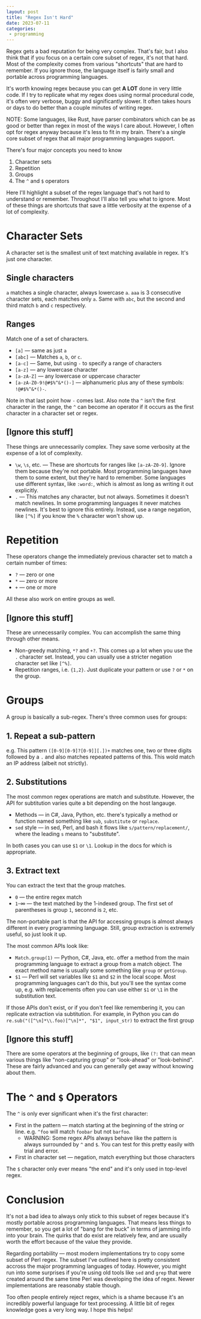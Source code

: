 ```yaml
---
layout: post
title: "Regex Isn't Hard"
date: 2023-07-11
categories:
 - programming
---
```


Regex gets a bad reputation for being very complex. That's fair, but I also think that if you focus on a certain core
subset of regex, it's not that hard. Most of the complexity comes from various "shortcuts" that are hard to remember.
If you ignore those, the language itself is fairly small and portable across programming languages.

It's worth knowing regex because you can get **A LOT** done in very little code. If I try to replicate what my regex does
using normal procedural code, it's often very verbose, buggy and significantly slower. It often takes hours or days to
do better than a couple minutes of writing regex.

NOTE: Some languages, like Rust, have parser combinators which can be as good or better than regex in most of the ways I 
care about. However, I often opt for regex anyway because it's less to fit in my brain. There's a single core subset of
regex that all major programming languages support.

There's four major concepts you need to know

1. Character sets
2. Repetition
3. Groups
4. The `^` and `$` operators

Here I'll highlight a subset of the regex language that's not hard to understand or remember. Throughout I'll also tell you what to
ignore. Most of these things are shortcuts that save a little verbosity at the expense of a lot of complexity.

# Character Sets
A character set is the smallest unit of text matching available in regex. It's just one character.

## Single characters
`a` matches a single character, always lowercase `a`. `aaa` is 3 consecutive character sets, each matches only `a`. Same 
with `abc`, but the second and third match `b` and `c` respectively.

## Ranges
Match one of a set of characters.
* `[a]` — same as just `a`
* `[abc]` — Matches `a`, `b`, or `c`.
* `[a-c]` — Same, but using `-` to specify a range of characters
* `[a-z]` — any lowercase character
* `[a-zA-Z]` — any lowercase or uppercase character
* `[a-zA-Z0-9!@#$%^&*()-]` — alphanumeric plus any of these symbols: `!@#$%^&*()-`. 

Note in that last point how `-` comes last. Also note tha `^` isn't the first character in the range, the `^` can become an 
operator if it occurs as the first character in a character set or regex.

## [Ignore this stuff]
These things are unnecessarily complex. They save some verbosity at the expense of a lot of complexity.

* `\w`, `\s`, etc. — These are shortcuts for ranges like `[a-zA-Z0-9]`. Ignore them because they're not portable. Most
    programming languages have them to some extent, but they're hard to remember. Some languages use different syntax, like
    `:word:`, which is almost as long as writing it out explicitly.
* `.` — This matches any character, but not always. Sometimes it doesn't match newlines. In some programming languages
    it never matches newlines. It's best to ignore this entirely. Instead, use a range negation, like `[^%]` if you know
    the `%` character won't show up.


# Repetition
These operators change the immediately previous character set to match a certain number of times:

* `?` — zero or one
* `*` — zero or more
* `+` — one or more

All these also work on entire groups as well.

## [Ignore this stuff]
These are unnecessarily complex. You can accomplish the same thing through other means.

* Non-greedy matching, `*?` and `+?`. This comes up a lot when you use the `.` character set. Instead, you can usually use a stricter negation
    character set like `[^%]`.
* Repetition ranges, i.e. `{1,2}`. Just duplicate your pattern or use `?` or `*` on the group.


# Groups
A group is basically a sub-regex. There's three common uses for groups:

## 1. Repeat a sub-pattern
e.g. This pattern `([0-9][0-9]?[0-9]][.])+` matches one, two or three digits followed by a `.` and also matches 
repeated patterns of this. This wold match an IP address (albeit not strictly).

## 2. Substitutions
The most common regex operations are match and substitute. However, the API for subtitution varies quite a bit 
depending on the host langauge.

* Methods — in C#, Java, Python, etc. there's typically a method or function named something like `sub`, `substitute` or `replace`.
* `sed` style — in sed, Perl, and bash it flows like `s/pattern/replacement/`, where the leading `s` means to "substitute".

In both cases you can use `$1` or `\1`. Lookup in the docs for which is appropriate.

## 3. Extract text
You can extract the text that the group matches.

* `0` — the entire regex match
* `1`-∞ — the text matched by the 1-indexed group. The first set of parentheses is group `1`, seconnd is `2`, etc.

The non-portable part is that the API for accessing groups is almost always different in every programming language. Still,
group extraction is extremely useful, so just look it up.

The most common APIs look like:

* `Match.group(1)` — Python, C#, Java, etc. offer a method from the main programming language to extract a group from a match object. The
    exact method name is usually some something like `group` or `getGroup`.
* `$1` — Perl will set variables like `$1` and `$2` in the local scope. Most programming languages can't do this, but you'll see the
    syntax come up, e.g. with replacements often you can use either `$1` or `\1` in the substitution text.

If those APIs don't exist, or if you don't feel like remembering it, you can replicate extraction via subtitution. For example,
in Python you can do `re.sub("([^\n]*\\.foo)[^\n]*", "$1", input_str)` to extract the first group

## [Ignore this stuff]
There are some operators at the beginning of groups, like `(?:` that can mean various things like "non-capturing group" or
"look-ahead" or "look-behind". These are fairly advanced and you can generally get away without knowing about them.


# The `^` and `$` Operators
The `^` is only ever significant when it's the first character:

* First in the pattern — match starting at the beginning of the string or line. e.g. `^foo` will match `foobar` but not `barfoo`.
    * WARNING: Some regex APIs always behave like the pattern is always surrounded by `^` and `$`. You can test for this pretty easily with trial and error.
* First in character set — negation, match everything but those characters

The `$` character only ever means "the end" and it's only used in top-level regex.


# Conclusion
It's not a bad idea to always only stick to this subset of regex because it's mostly portable across programming languages.
That means less things to remember, so you get a lot of "bang for the buck" in terms of jamming info into your brain.
The quirks that do exist are relatively few, and are usually worth the effort because of the value they provide.

Regarding portability — most modern implementations try to copy some subset of Perl regex. The subset I've outlined here is
pretty consistent accross the major programming languages of today. However, you might run into some surprises if you're using
old tools like `sed` and `grep` that were created around the same time Perl was developing the idea of regex. Newer implementations
are reasonaby stable though.

Too often people entirely reject regex, which is a shame because it's an incredibly powerful language for text processing.
A little bit of regex knowledge goes a very long way. I hope this helps!

